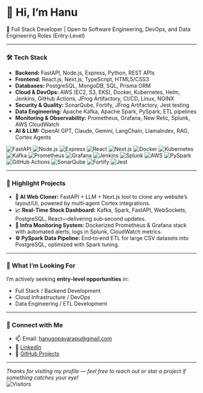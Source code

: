 # 👋 Hi, I’m Hanu

🚀 Full Stack Developer | Open to Software Engineering, DevOps, and Data Engineering Roles (Entry‑Level)

---

### 🛠️ Tech Stack
- **Backend:** FastAPI, Node.js, Express, Python, REST APIs  
- **Frontend:** React.js, Next.js, TypeScript, HTML5/CSS3  
- **Databases:** PostgreSQL, MongoDB, SQL, Prisma ORM  
- **Cloud & DevOps:** AWS (EC2, S3, EKS), Docker, Kubernetes, Helm, Jenkins, GitHub Actions, JFrog Artifactory, CI/CD, Linux, NGINX  
- **Security & Quality:** SonarQube, Fortify, JFrog Artifactory, Jest testing  
- **Data Engineering:** Apache Kafka, Apache Spark, PySpark, ETL pipelines  
- **Monitoring & Observability:** Prometheus, Grafana, New Relic, Splunk, AWS CloudWatch  
- **AI & LLM:** OpenAI GPT, Claude, Gemini, LangChain, LlamaIndex, RAG, Cortex Agents  

![FastAPI](https://img.shields.io/badge/FastAPI-005571?style=flat-square&logo=fastapi)
![Node.js](https://img.shields.io/badge/Node.js-339933?style=flat-square&logo=node.js)
![Express](https://img.shields.io/badge/Express-404D59?style=flat-square&logo=express)
![React](https://img.shields.io/badge/React-20232A?style=flat-square&logo=react)
![Next.js](https://img.shields.io/badge/Next.js-000000?style=flat-square&logo=next.js)
![Docker](https://img.shields.io/badge/Docker-2496ED?style=flat-square&logo=docker)
![Kubernetes](https://img.shields.io/badge/Kubernetes-326CE5?style=flat-square&logo=kubernetes)
![Kafka](https://img.shields.io/badge/Kafka-231F20?style=flat-square&logo=apachekafka)
![Prometheus](https://img.shields.io/badge/Prometheus-E6522C?style=flat-square&logo=prometheus)
![Grafana](https://img.shields.io/badge/Grafana-F46800?style=flat-square&logo=grafana)
![Jenkins](https://img.shields.io/badge/Jenkins-D24939?style=flat-square&logo=jenkins)
![Splunk](https://img.shields.io/badge/Splunk-000000?style=flat-square&logo=splunk)
![AWS](https://img.shields.io/badge/AWS-232F3E?style=flat-square&logo=amazonaws)
![PySpark](https://img.shields.io/badge/PySpark-F9A03C?style=flat-square&logo=apachespark)
![GitHub Actions](https://img.shields.io/badge/CI/CD-GitHub%20Actions-blue?style=flat-square&logo=githubactions)
![SonarQube](https://img.shields.io/badge/SonarQube-19191A?style=flat-square&logo=sonarqube)
![Fortify](https://img.shields.io/badge/Fortify-007ACC?style=flat-square&logo=fortify)
![Jest](https://img.shields.io/badge/Jest-C21325?style=flat-square&logo=jest)

---

### 📌 Highlight Projects
- **🧠 AI Web Cloner:** FastAPI + LLM + Next.js tool to clone any website’s layout/UI, powered by multi‑agent Cortex integrations.  
- **📈 Real‑Time Stock Dashboard:** Kafka, Spark, FastAPI, WebSockets, PostgreSQL, React—delivering sub‑second updates.  
- **🧪 Infra Monitoring System:** Dockerized Prometheus & Grafana stack with automated alerts, logs in Splunk, CloudWatch metrics.  
- **⚙️ PySpark Data Pipeline:** End‑to‑end ETL for large CSV datasets into PostgreSQL, optimized with Spark tuning.  

---

### 💼 What I’m Looking For
I’m actively seeking **entry‑level opportunities** in:  
- Full Stack / Backend Development  
- Cloud Infrastructure / DevOps  
- Data Engineering / ETL Development  

---

### 🔗 Connect with Me
- 📫 Email: hanugopavarapu@gmail.com  
- 💼 [LinkedIn](https://www.linkedin.com/in/hanugopavarapuu)  
- 🧰 [GitHub Projects](https://github.com/hanugopavarapuu)  

---

*Thanks for visiting my profile — feel free to reach out or star a project if something catches your eye!*  
![Visitors](https://komarev.com/ghpvc/?username=hanugopavarapuu&label=Profile+Views&color=0e75b6&style=flat-square)
